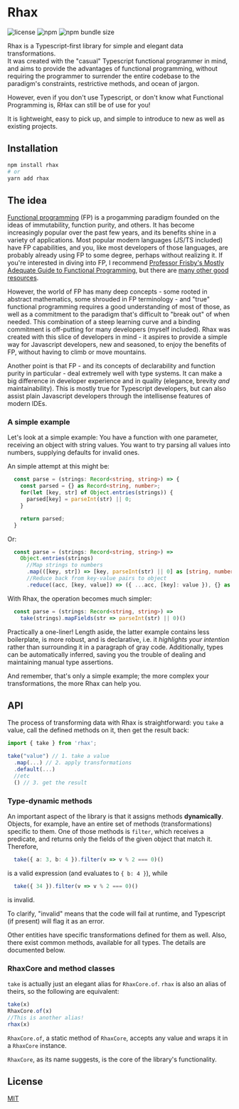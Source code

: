 # Rhax
![license](https://img.shields.io/github/license/NitzanHen/rhax?color=blue)
![npm](https://img.shields.io/npm/v/rhax?color=green)
![npm bundle size](https://img.shields.io/bundlephobia/minzip/rhax?color=yellow)

Rhax is a Typescript-first library for simple and elegant data transformations.<br/>
It was created with the "casual" Typescript functional programmer in mind, and aims to provide the advantages of functional programming, without requiring the programmer to surrender the entire codebase to the paradigm's constraints, restrictive methods, and ocean of jargon.

However, even if you don't use Typescript, or don't know what Functional Programming is, RHax can still be of use for you!

It is lightweight, easy to pick up, and simple to introduce to new as well as existing projects.

## Installation
```bash
npm install rhax
# or
yarn add rhax
```

## The idea
[Functional programming](https://hackr.io/blog/functional-programming) (FP) is a progamming paradigm founded on the ideas of immutability, function purity, and others. It has become increasingly popular over the past few years, and its benefits shine in a variety of applications. Most popular modern languages (JS/TS included) have FP capabilities, and you, like most developers of those languages, are probably already using FP to some degree, perhaps without realizing it. If you're interested in diving into FP, I recommend [Professor Frisby's Mostly Adequate Guide to Functional Programming](https://mostly-adequate.gitbook.io/mostly-adequate-guide/), but there are [many other good resources](https://github.com/xgrommx/awesome-functional-programming).

However, the world of FP has many deep concepts - some rooted in abstract mathematics, some shrouded in FP terminology - and "true" functional programming requires a good understanding of most of those, as well as a commitment to the paradigm that's difficult to "break out" of when needed. This combination of a steep learning curve and a binding commitment is off-putting for many developers (myself included). Rhax was created with this slice of developers in mind - it aspires to provide a simple way for Javascript developers, new and seasoned, to enjoy the benefits of FP, without having to climb or move mountains.

Another point is that FP - and its concepts of declarability and function purity in particular - deal extremely well with type systems. It can make a big difference in developer experience and in quality (elegance, brevity _and_ maintainability). This is mostly true for Typescript developers, but can also assist plain Javascript developers through the intellisense features of modern IDEs.

### A simple example

Let's look at a simple example:
You have a function with one parameter, receiving an object with string values. You want to try parsing all values into numbers, supplying defaults for invalid ones.

An simple attempt at this might be:
```ts
  const parse = (strings: Record<string, string>) => {
    const parsed = {} as Record<string, number>;
    for(let [key, str] of Object.entries(strings)) {
      parsed[key] = parseInt(str) || 0;
    }

    return parsed;
  }
```
Or:
```ts
  const parse = (strings: Record<string, string>) => 
    Object.entries(strings)
      //Map strings to numbers
      .map(([key, str]) => [key, parseInt(str) || 0] as [string, number])
      //Reduce back from key-value pairs to object
      .reduce((acc, [key, value]) => ({ ...acc, [key]: value }), {} as Record<string, number>)
```

With Rhax, the operation becomes much simpler:
```ts
  const parse = (strings: Record<string, string>) => 
    take(strings).mapFields(str => parseInt(str) || 0)()
```

Practically a one-liner!
Length aside, the latter example contains less boilerplate, is more robust, and is declarative, i.e. it _highlights your intention_ rather than surrounding it in a paragraph of gray code. Additionally, types can be automatically inferred, saving you the trouble of dealing and maintaining manual type assertions.

And remember, that's only a simple example; the more complex your transformations, the more Rhax can help you.

## API

The process of transforming data with Rhax is straightforward: you `take` a value, call the defined methods on it, then get the result back:

```ts
import { take } from 'rhax';

take("value") // 1. take a value
  .map(...) // 2. apply transformations
  .default(...)
  //etc
  () // 3. get the result
```

### Type-dynamic methods

An important aspect of the library is that it assigns methods **dynamically**.
Objects, for example, have an entire set of methods (transformations) specific to them. One of those methods is `filter`, which receives a predicate, and returns only the fields of the given object that match it.
Therefore, 
```ts
  take({ a: 3, b: 4 }).filter(v => v % 2 === 0)()
```
is a valid expression (and evaluates to `{ b: 4 }`), while
```ts
  take({ 34 }).filter(v => v % 2 === 0)()
```
is invalid.

To clarify, "invalid" means that the code will fail at runtime, and Typescript (if present) will flag it as an error.

Other entities have specific transformations defined for them as well. Also, there exist common methods, available for all types. The details are documented below. 

### RhaxCore and method classes

`take` is actually just an elegant alias for `RhaxCore.of`. `rhax` is also an alias of theirs, so the following are equivalent:
```ts
take(x)
RhaxCore.of(x)
//This is another alias!
rhax(x)
```

`RhaxCore.of`, a static method of `RhaxCore`, accepts any value and wraps it in a `RhaxCore` instance.

`RhaxCore`, as its name suggests, is the core of the library's functionality.

## License
[MIT](https://choosealicense.com/licenses/mit/)
